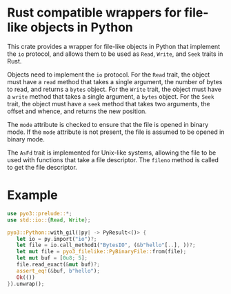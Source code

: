 # Rust compatible wrappers for file-like objects in Python

This crate provides a wrapper for file-like objects in Python that implement the `io`
protocol, and allows them to be used as `Read`, `Write`, and `Seek` traits in Rust.

Objects need to implement the `io` protocol. For the `Read` trait, the object must have a
`read` method that takes a single argument, the number of bytes to read, and returns a `bytes`
object. For the `Write` trait, the object must have a `write` method that takes a single
argument, a `bytes` object. For the `Seek` trait, the object must have a `seek` method that
takes two arguments, the offset and whence, and returns the new position.

The `mode` attribute is checked to ensure that the file is opened in binary mode.
If the `mode` attribute is not present, the file is assumed to be opened in binary mode.

The `AsFd` trait is implemented for Unix-like systems, allowing the file to be used with
functions that take a file descriptor. The `fileno` method is called to get the file
descriptor.

# Example

```rust
use pyo3::prelude::*;
use std::io::{Read, Write};

pyo3::Python::with_gil(|py| -> PyResult<()> {
   let io = py.import("io")?;
   let file = io.call_method1("BytesIO", (&b"hello"[..], ))?;
   let mut file = pyo3_filelike::PyBinaryFile::from(file);
   let mut buf = [0u8; 5];
   file.read_exact(&mut buf)?;
   assert_eq!(&buf, b"hello");
   Ok(())
}).unwrap();
